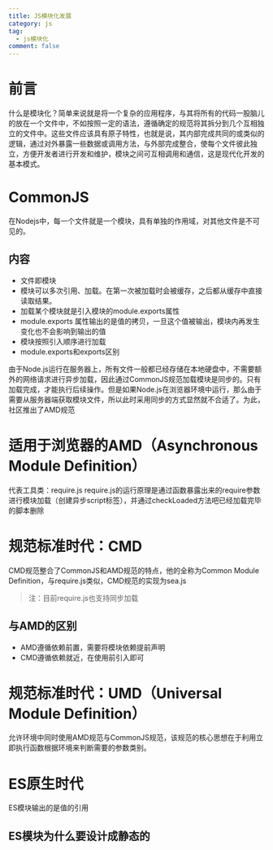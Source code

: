 ```yaml
---
title: JS模块化发展
category: js
tag:
  - js模块化
comment: false
---
```

# 前言
什么是模块化？简单来说就是将一个复杂的应用程序，与其将所有的代码一股脑儿的放在一个文件中，不如按照一定的语法，遵循确定的规范将其拆分到几个互相独立的文件中。这些文件应该具有原子特性，也就是说，其内部完成共同的或类似的逻辑，通过对外暴露一些数据或调用方法，与外部完成整合，使每个文件彼此独立，方便开发者进行开发和维护，模块之间可互相调用和通信，这是现代化开发的基本模式。
# CommonJS
在Nodejs中，每一个文件就是一个模块，具有单独的作用域，对其他文件是不可见的。

## 内容
- 文件即模块
- 模块可以多次引用、加载。在第一次被加载时会被缓存，之后都从缓存中直接读取结果。
- 加载某个模块就是引入模块的module.exports属性
- module.exports 属性输出的是值的拷贝，一旦这个值被输出，模块内再发生变化也不会影响到输出的值
- 模块按照引入顺序进行加载
- module.exports和exports区别

由于Node.js运行在服务器上，所有文件一般都已经存储在本地硬盘中，不需要额外的网络请求进行异步加载，因此通过CommonJS规范加载模块是同步的。只有加载完成，才能执行后续操作。但是如果Node.js在浏览器环境中运行，那么由于需要从服务器端获取模块文件，所以此时采用同步的方式显然就不合适了。为此，社区推出了AMD规范

# 适用于浏览器的AMD（Asynchronous Module Definition）
代表工具类：require.js
require.js的运行原理是通过函数暴露出来的require参数进行模块加载（创建异步script标签），并通过checkLoaded方法吧已经加载完毕的脚本删除

# 规范标准时代：CMD
CMD规范整合了CommonJS和AMD规范的特点，他的全称为Common Module Definition，与require.js类似，CMD规范的实现为sea.js
> 注：目前require.js也支持同步加载

## 与AMD的区别
- AMD遵循依赖前置，需要将模块依赖提前声明
- CMD遵循依赖就近，在使用前引入即可

# 规范标准时代：UMD（Universal Module Definition）
允许环境中同时使用AMD规范与CommonJS规范，该规范的核心思想在于利用立即执行函数根据环境来判断需要的参数类别。

# ES原生时代

ES模块输出的是值的引用

## ES模块为什么要设计成静态的